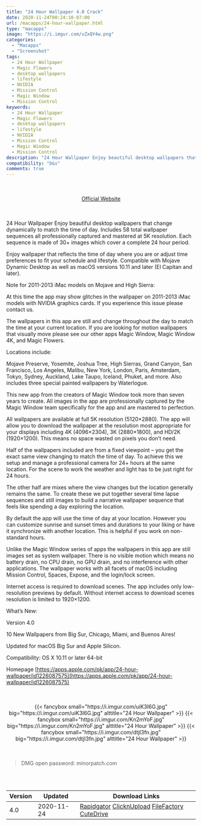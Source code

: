 ```yaml
---
title: "24 Hour Wallpaper 4.0 Crack"
date: 2020-11-24T00:24:10-07:00
url: /macapps/24-hour-wallpaper.html
type: "macapps"
image: "https://i.imgur.com/vZxQY4w.png"
categories:
  - "Macapps"
  - "Screenshot"
tags:
  - 24 Hour Wallpaper
  - Magic Flowers
  - desktop wallpapers
  - lifestyle
  - NVIDIA
  - Mission Control
  - Magic Window
  - Mission Control
keywords:
  - 24 Hour Wallpaper
  - Magic Flowers
  - desktop wallpapers
  - lifestyle
  - NVIDIA
  - Mission Control
  - Magic Window
  - Mission Control
description: "24 Hour Wallpaper Enjoy beautiful desktop wallpapers that change dynamically to match the time of day."
compatibility: "b&s"
comments: true
---
```


<br/>
<br/>
<center>
<a href="https://apps.apple.com/pk/app/24-hour-wallpaper/id1226087575" target="blank"><div class="border border-blue-500 rounded-lg transition duration-500 
    ease-in-out w-48 text-lg text-blue-500 text-center hover:bg-blue-500 hover:text-white">
  Official Website 
</div></a>
</center>
<br/>
<br/>

24 Hour Wallpaper Enjoy beautiful desktop wallpapers that change dynamically to match the time of day. Includes 58 total wallpaper sequences all professionally captured and mastered at 5K resolution. Each sequence is made of 30+ images which cover a complete 24 hour period.

Enjoy wallpaper that reflects the time of day where you are or adjust time preferences to fit your schedule and lifestyle. Compatible with Mojave Dynamic Desktop as well as macOS versions 10.11 and later (El Capitan and later).

Note for 2011-2013 iMac models on Mojave and High Sierra:

At this time the app may show glitches in the wallpaper on 2011-2013 iMac models with NVIDIA graphics cards. If you experience this issue please contact us.

The wallpapers in this app are still and change throughout the day to match the time at your current location. If you are looking for motion wallpapers that visually move please see our other apps Magic Window, Magic Window 4K, and Magic Flowers.

Locations include: 

Mojave Preserve, Yosemite, Joshua Tree, High Sierras, Grand Canyon, San Francisco, Los Angeles, Malibu, New York, London, Paris, Amsterdam, Tokyo, Sydney, Auckland, Lake Taupo, Iceland, Phuket, and more. Also includes three special painted wallpapers by Waterlogue.

This new app from the creators of Magic Window took more than seven years to create. All images in the app are professionally captured by the Magic Window team specifically for the app and are mastered to perfection.

All wallpapers are available at full 5K resolution (5120×2880). The app will allow you to download the wallpaper at the resolution most appropriate for your displays including 4K (4096×2304), 3K (2880×1800), and HD/2K (1920×1200). This means no space wasted on pixels you don’t need.

Half of the wallpapers included are from a fixed viewpoint – you get the exact same view changing to match the time of day. To achieve this we setup and manage a professional camera for 24+ hours at the same location. For the scene to work the weather and light has to be just right for 24 hours.

The other half are mixes where the view changes but the location generally remains the same. To create these we put together several time lapse sequences and still images to build a narrative wallpaper sequence that feels like spending a day exploring the location.

By default the app will use the time of day at your location. However you can customize sunrise and sunset times and durations to your liking or have it synchronize with another location. This is helpful if you work on non-standard hours.

Unlike the Magic Window series of apps the wallpapers in this app are still images set as system wallpaper. There is no visible motion which means no battery drain, no CPU drain, no GPU drain, and no interference with other applications. The wallpaper works with all facets of macOS including Mission Control, Spaces, Expose, and the login/lock screen.

Internet access is required to download scenes. The app includes only low-resolution previews by default. Without internet access to download scenes resolution is limited to 1920×1200.

What’s New:

Version 4.0

10 New Wallpapers from Big Sur, Chicago, Miami, and Buenos Aires!

Updated for macOS Big Sur and Apple Silicon.


Compatibility: OS X 10.11 or later 64-bit

Homepage [https://apps.apple.com/pk/app/24-hour-wallpaper/id1226087575](https://apps.apple.com/pk/app/24-hour-wallpaper/id1226087575)

<script async src="https://pagead2.googlesyndication.com/pagead/js/adsbygoogle.js"></script>
<ins class="adsbygoogle"
     style="display:block; text-align:center;"
     data-ad-layout="in-article"
     data-ad-format="fluid"
     data-ad-client="ca-pub-8746275014476192"
     data-ad-slot="5144997159"></ins>
<script>
     (adsbygoogle = window.adsbygoogle || []).push({});
</script>
<br/>
<br/>


<center>
<div class="w-full grid grid-cols-3 flex gap-2">
{{< fancybox small="https://i.imgur.com/uiK3I6G.jpg" big="https://i.imgur.com/uiK3I6G.jpg" alttitle="24 Hour Wallpaper" >}}
{{< fancybox small="https://i.imgur.com/Kn2mYoF.jpg" big="https://i.imgur.com/Kn2mYoF.jpg" alttitle="24 Hour Wallpaper" >}}
{{< fancybox small="https://i.imgur.com/dtjI3fn.jpg" big="https://i.imgur.com/dtjI3fn.jpg" alttitle="24 Hour Wallpaper" >}}
</div>
</center>

<br/>
<br/>


> DMG open password: minorpatch.com

<br/>
<br/>
<div id="history_version" class="history_version">

| Version | Updated | Download Links |
| ---- | ---- | ---- |
| 4.0 | 2020-11-24 | [Rapidgator](https://ouo.io/p0MTHF)   [ClicknUpload](https://ouo.io/11Cwch)   [FileFactory](https://ouo.io/TIXQYMn)   [CuteDrive](https://ouo.io/M49yFY) |

</div>
